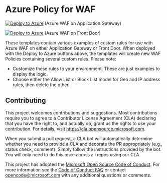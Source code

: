 # Azure Policy for WAF

[![Deploy to Azure](https://aka.ms/deploytoazurebutton)](https://portal.azure.com/#create/Microsoft.Template/uri/https%3A%2F%2Fraw.githubusercontent.com%2FAzure%2FAzure-Network-Security%2Fmaster%2FAzure%2520WAF%2FARM%2520Template%2520-%2520WAF%2520Custom%2520Rule%2520Examples%2FCustomRulesAppGW.json) (Azure WAF on Application Gateway)

[![Deploy to Azure](https://aka.ms/deploytoazurebutton)](https://portal.azure.com/#create/Microsoft.Template/uri/https%3A%2F%2Fraw.githubusercontent.com%2FAzure%2FAzure-Network-Security%2Fmaster%2FAzure%2520WAF%2FARM%2520Template%2520-%2520WAF%2520Custom%2520Rule%2520Examples%2FCustomRulesAFD.json) (Azure WAF on Front Door)

These templates contain various examples of custom rules for use with Azure WAF on either Application Gateway or Front Door. When deployed with the Deploy to Azure buttons above, the templates will create new WAF Policies containing several custom rules. Please note:
- Customize these rules to your environment. These are just examples to display the logic.
- Choose either the Allow List or Block List model for Geo and IP address rules, then delete the other.

## Contributing

This project welcomes contributions and suggestions.  Most contributions require you to agree to a
Contributor License Agreement (CLA) declaring that you have the right to, and actually do, grant us
the rights to use your contribution. For details, visit https://cla.opensource.microsoft.com.

When you submit a pull request, a CLA bot will automatically determine whether you need to provide
a CLA and decorate the PR appropriately (e.g., status check, comment). Simply follow the instructions
provided by the bot. You will only need to do this once across all repos using our CLA.

This project has adopted the [Microsoft Open Source Code of Conduct](https://opensource.microsoft.com/codeofconduct/).
For more information see the [Code of Conduct FAQ](https://opensource.microsoft.com/codeofconduct/faq/) or
contact [opencode@microsoft.com](mailto:opencode@microsoft.com) with any additional questions or comments.
